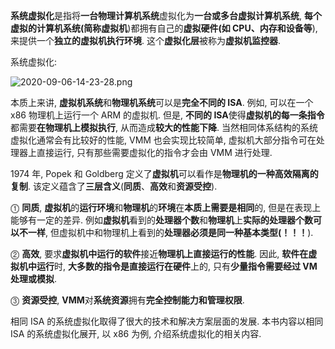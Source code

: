 **系统虚拟化**是指将**一台物理计算机系统**虚拟化为**一台或多台虚拟计算机系统**, **每个虚拟的计算机系统(简称虚拟机**)都拥有自己的**虚拟硬件(如 CPU、内存和设备等**), 来提供一个**独立的虚拟机执行环境**. 这个**虚拟化层**被称为**虚拟机监控器**.

系统虚拟化:

![2020-09-06-14-23-28.png](./images/2020-09-06-14-23-28.png)

本质上来讲, **虚拟机系统**和**物理机系统**可以是**完全不同的 ISA**. 例如, 可以在一个 x86 物理机上运行一个 ARM 的虚拟机. 但是, **不同的 ISA**使得**虚拟机的每一条指令**都需要**在物理机上模拟执行**, 从而造成**较大的性能下降**. 当然相同体系结构的系统虚拟化通常会有比较好的性能, VMM 也会实现比较简单, 虚拟机大部分指令可在处理器上直接运行, 只有那些需要虚拟化的指令才会由 VMM 进行处理.

1974 年, Popek 和 Goldberg 定义了**虚拟机**可以看作是**物理机的一种高效隔离的复制**. 该定义蕴含了**三层含义**(**同质**、**高效**和**资源受控**).

⓵ **同质**, **虚拟机**的**运行环境**和**物理机**的**环境**在**本质上需要是相同**的, 但是在表现上能够有一定的差异. 例如**虚拟机**看到的**处理器个数**和**物理机**上**实际的处理器个数可以不一样**, 但虚拟机中和物理机上看到的**处理器必须是同一种基本类型(！！！**).

⓶ **高效**, 要求**虚拟机中运行的软件**接近**物理机上直接运行的性能**. 因此, **软件在虚拟机中运行**时, **大多数的指令是直接运行在硬件**上的, 只有**少量指令需要经过 VM 处理或模拟**.

⓷ **资源受控**, **VMM**对**系统资源**拥有**完全控制能力和管理权限**.

相同 ISA 的系统虚拟化取得了很大的技术和解决方案层面的发展. 本书内容以相同 ISA 的系统虚拟化展开, 以 x86 为例, 介绍系统虚拟化的相关内容.

